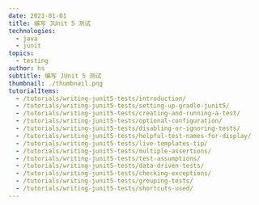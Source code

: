 ```yaml
---
date: 2021-01-01
title: 编写 JUnit 5 测试
technologies:
  - java
  - junit
topics:
  - testing
author: hs
subtitle: 编写 JUnit 5 测试
thumbnail: ./thumbnail.png
tutorialItems:
  - /tutorials/writing-junit5-tests/introduction/
  - /tutorials/writing-junit5-tests/setting-up-gradle-junit5/
  - /tutorials/writing-junit5-tests/creating-and-running-a-test/
  - /tutorials/writing-junit5-tests/optional-configuration/
  - /tutorials/writing-junit5-tests/disabling-or-ignoring-tests/
  - /tutorials/writing-junit5-tests/helpful-test-names-for-display/
  - /tutorials/writing-junit5-tests/live-templates-tip/
  - /tutorials/writing-junit5-tests/multiple-assertions/
  - /tutorials/writing-junit5-tests/test-assumptions/
  - /tutorials/writing-junit5-tests/data-driven-tests/
  - /tutorials/writing-junit5-tests/checking-exceptions/
  - /tutorials/writing-junit5-tests/grouping-tests/
  - /tutorials/writing-junit5-tests/shortcuts-used/
---
```


